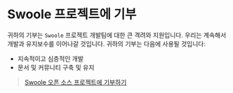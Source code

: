 # Swoole 프로젝트에 기부

귀하의 기부는 `Swoole` 프로젝트 개발팀에 대한 큰 격려와 지원입니다. 우리는 계속해서 개발과 유지보수를 이어나갈 것입니다. 귀하의 기부는 다음에 사용될 것입니다:

- 지속적이고 심층적인 개발
- 문서 및 커뮤니티 구축 및 유지

> [Swoole 오픈 소스 프로젝트에 기부하기](https://gitee.com/swoole/swoole?donate=true)
